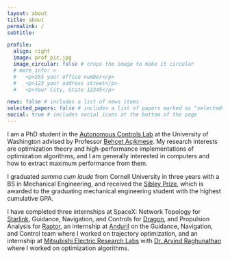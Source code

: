 ```yaml
---
layout: about
title: about
permalink: /
subtitle:

profile:
  align: right
  image: prof_pic.jpg
  image_circular: false # crops the image to make it circular
  # more_info: >
  #   <p>555 your office number</p>
  #   <p>123 your address street</p>
  #   <p>Your City, State 12345</p>

news: false # includes a list of news items
selected_papers: false # includes a list of papers marked as "selected={true}"
social: true # includes social icons at the bottom of the page
---
```


I am a PhD student in the [Autonomous Controls Lab](https://depts.washington.edu/uwacl/) at the University of Washington advised by Professor [Behçet Açıkmeşe](https://www.aa.washington.edu/facultyfinder/behcet-acikmese). My research interests are optimization theory and high-performance implementations of optimization algorithms, and I am generally interested in computers and how to extract maximum performance from them.

I graduated _summa cum laude_ from Cornell University in three years with a BS in Mechanical Engineering, and received the [Sibley Prize](https://www.mae.cornell.edu/mae/programs/undergraduate-programs/graduation-ceremony/awards), which is awarded to the graduating mechanical engineering student with the highest cumulative GPA.

I have completed three internships at SpaceX: Network Topology for [Starlink](https://www.starlink.com/), Guidance, Navigation, and Controls for [Dragon](https://www.spacex.com/vehicles/dragon/), and Propulsion Analysis for [Raptor](https://www.youtube.com/watch?v=k0t6_l3x-f8), an internship at [Anduril](https://www.anduril.com/) on the Guidance, Navigation, and Control team where I worked on trajectory optimization, and an internship at [Mitsubishi Electric Research Labs](https://www.merl.com/) with [Dr. Arvind Raghunathan](https://www.merl.com/people/raghunathan) where I worked on optimization algorithms.
